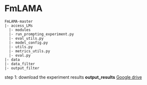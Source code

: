# FmLAMA

```
FmLAMA-master
|- access_LMs
  |- modules
  |- run_prompting_experiment.py
  |- eval_utils.py
  |- model_config.py
  |- utils.py
  |- metrics_utils.py
  |- eval.py
|- data
|- data_filter
|- output_filter
```

step 1: download the experiment results **output_results** [Google drive]()
